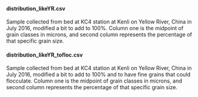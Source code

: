 #### distribution_likeYR.csv
Sample collected from bed at KC4 station at Kenli on Yellow River, China in July 2016, modified a bit to add to 100%. 
Column one is the midpoint of grain classes in microns, and second column represents the percentage of that specific grain size.

#### distribution_likeYR_tofloc.csv
Sample collected from bed at KC4 station at Kenli on Yellow River, China in July 2016, modified a bit to add to 100% and to have fine grains that could flocculate. 
Column one is the midpoint of grain classes in microns, and second column represents the percentage of that specific grain size.
